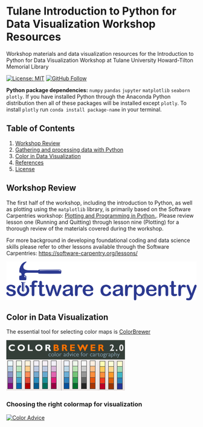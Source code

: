 # Tulane Introduction to Python for Data Visualization Workshop Resources
Workshop materials and data visualization resources for the Introduction to Python for Data Visualization Workshop at Tulane University Howard-Tilton Memorial Library

[![License: MIT](https://img.shields.io/github/license/pete-lawson/tulane-python-data-visualization-workshop)](https://opensource.org/licenses/MIT)
[![GitHub Follow](https://img.shields.io/github/followers/pete-lawson)](https://github.com/pete-lawson)

**Python package dependencies:** `numpy` `pandas` `jupyter` `matplotlib` `seaborn` `plotly`. If you have installed Python through the Anaconda Python distribution then all of these packages will be installed except `plotly`. To install `plotly` run `conda install package-name` in your terminal. 

## Table of Contents

1. [Workshop Review](#review)
2. [Gathering and processing data with Python](#data)
3. [Color in Data Visualization](#color)
4. [References](#references)
5. [License](#license)

<a name="review"/>

## Workshop Review

The first half of the workshop, including the introduction to Python, as well as plotting using the `matplotlib` library, is primarily based on the Software Carpentries workshop: [Plotting and Programming in Python.](http://swcarpentry.github.io/python-novice-gapminder/). Please review lesson one (Running and Quitting) through lesson nine (Plotting) for a thorough review of the materials covered during the workshop. 

For more background in developing foundational coding and data science skills please refer to other lessons available through the Software Carpentries: https://software-carpentry.org/lessons/

[![Software Carpentries](carpentries.png)](https://software-carpentry.org/lessons/)
<a name="color"/>

## Color in Data Visualization

The essential tool for selecting color maps is [ColorBrewer](http://www.colorbrewer2.org)

[![Color Brewer](ColorBrewer.png)](http://www.colorbrewer2.org)

### Choosing the right colormap for visualization
[![Color Advice](https://www.kennethmoreland.com/color-advice/smooth-cool-warm/smooth-cool-warm-3d.png)](https://www.kennethmoreland.com/color-advice/)
